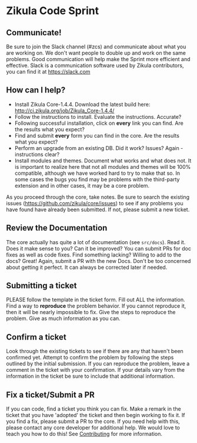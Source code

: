 Zikula Code Sprint
==================

Communicate!
------------

Be sure to join the Slack channel (#zcs) and communicate about what you are working on. We don't want people to double
up and work on the same problems. Good communication will help make the Sprint more efficient and effective. Slack is a communication software used by Zikula contributors, you can find it at https://slack.com


How can I help?
---------------

 - Install Zikula Core-1.4.4. Download the latest build here: http://ci.zikula.org/job/Zikula_Core-1.4.4/
 - Follow the instructions to install. Evaluate the instructions. Accurate?
 - Following successful installation, click on **every** link you can find. Are the results what you expect?
 - Find and submit **every** form you can find in the core. Are the results what you expect?
 - Perform an upgrade from an existing DB. Did it work? Issues? Again - instructions clear?
 - Install modules and themes. Document what works and what does not. It is important to realize here that not all
   modules and themes will be 100% compatible, although we have worked hard to try to make that so. In some cases
   the bugs you find may be problems with the third-party extension and in other cases, it may be a core problem.

As you proceed through the core, take notes. Be sure to search the existing issues (https://github.com/zikula/core/issues)
to see if any problems you have found have already been submitted. If not, please submit a new ticket.

Review the Documentation
------------------------

The core actually has quite a lot of documentation (see `src/docs`). Read it. Does it make sense to you? Can it be improved?
You can submit PRs for doc fixes as well as code fixes. Find something lacking? Willing to add to the docs? Great! Again,
submit a PR with the new Docs. Don't be too concerned about getting it perfect. It can always be corrected later if needed.

Submitting a ticket
-------------------

PLEASE follow the template in the ticket form. Fill out ALL the information. Find a way to **reproduce** the problem 
behavior. If you cannot reproduce it, then it will be nearly impossible to fix. Give the steps to reproduce the problem.
Give as much information as you can.

Confirm a ticket
----------------

Look through the existing tickets to see if there are any that haven't been confirmed yet. Attempt to confirm the problem
by following the steps outlined by the initial submission. If you can reproduce the problem, leave a comment in the ticket
with your confirmation. If your details vary from the information in the ticket be sure to include that additional information.

Fix a ticket/Submit a PR
------------------------

If you can code, find a ticket you think you can fix. Make a remark in the ticket that you have 'adopted' the ticket and
then begin working to fix it. If you find a fix, please submit a PR to the core. If you need help with this, please
contact any core developer for additional help. We would love to teach you how to do this!
See [Contributing](https://github.com/zikula/core/wiki/Contributing) for more information.
